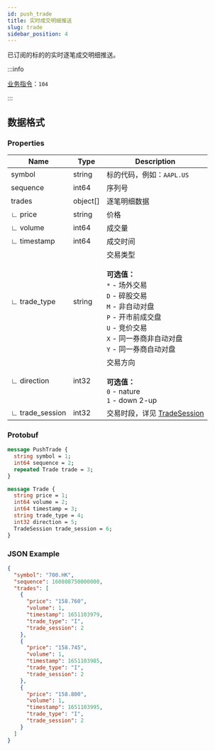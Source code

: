 ```yaml
---
id: push_trade
title: 实时成交明细推送
slug: trade
sidebar_position: 4
---
```


已订阅的标的的实时逐笔成交明细推送。

:::info

[业务指令](../../socket/protocol/push)：`104`

:::

## 数据格式

### Properties

| Name            | Type     | Description                                                                                                                                                                                   |
| --------------- | -------- | --------------------------------------------------------------------------------------------------------------------------------------------------------------------------------------------- |
| symbol          | string   | 标的代码，例如：`AAPL.US`                                                                                                                                                                     |
| sequence        | int64    | 序列号                                                                                                                                                                                        |
| trades          | object[] | 逐笔明细数据                                                                                                                                                                                  |
| ∟ price         | string   | 价格                                                                                                                                                                                          |
| ∟ volume        | int64    | 成交量                                                                                                                                                                                        |
| ∟ timestamp     | int64    | 成交时间                                                                                                                                                                                      |
| ∟ trade_type    | string   | 交易类型 <br/><br />**可选值：**<br/>`*` - 场外交易<br/>`D` - 碎股交易<br/>`M` - 非自动对盘<br/>`P` - 开市前成交盘<br/>`U` - 竞价交易<br/>`X` - 同一券商非自动对盘<br/>`Y` - 同一券商自动对盘 |
| ∟ direction     | int32    | 交易方向 <br/><br />**可选值：**<br/>`0` - nature<br/>`1` - down 2-up                                                                                                                         |
| ∟ trade_session | int32    | 交易时段，详见 [TradeSession](../objects#tradesession---交易时段)                                                                                                                             |

### Protobuf

```protobuf
message PushTrade {
  string symbol = 1;
  int64 sequence = 2;
  repeated Trade trade = 3;
}

message Trade {
  string price = 1;
  int64 volume = 2;
  int64 timestamp = 3;
  string trade_type = 4;
  int32 direction = 5;
  TradeSession trade_session = 6;
}
```

### JSON Example

```json
{
  "symbol": "700.HK",
  "sequence": 160808750000000,
  "trades": [
    {
      "price": "158.760",
      "volume": 1,
      "timestamp": 1651103979,
      "trade_type": "I",
      "trade_session": 2
    },
    {
      "price": "158.745",
      "volume": 1,
      "timestamp": 1651103985,
      "trade_type": "I",
      "trade_session": 2
    },
    {
      "price": "158.800",
      "volume": 1,
      "timestamp": 1651103995,
      "trade_type": "I",
      "trade_session": 2
    }
  ]
}
```
